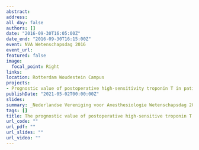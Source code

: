 ```yaml
---
abstract: 
address:
all_day: false
authors: []
date: "2016-09-30T16:05:00Z"
date_end: "2016-09-30T16:15:00Z"
event: NVA Wetenschapsdag 2016
event_url:
featured: false
image:
  focal_point: Right
links:
location: Rotterdam Woudestein Campus
projects:
- Prognostic value of postoperative high-sensitivity troponin T in patients with different stages of kidney disease undergoing noncardiac surgery
publishDate: "2021-05-02T00:00:00Z"
slides: 
summary: _Nederlandse Vereniging voor Anesthesiologie Wetenschapsdag 2016_ 
tags: []
title: The prognostic value of postoperative high-sensitive troponin T in patients with different stages of kidney disease undergoing noncardiac surgery
url_code: ""
url_pdf: ""
url_slides: ""
url_video: ""
---
```


